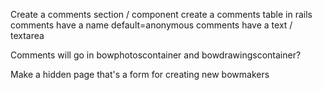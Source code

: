 Create a comments section / component
create a comments table in rails
  comments have a name default=anonymous
  comments have a text / textarea

Comments will go in bowphotoscontainer and bowdrawingscontainer?

Make a hidden page that's a form for creating new bowmakers
